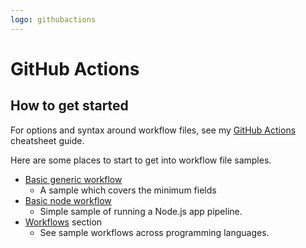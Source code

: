 ```yaml
---
logo: githubactions
---
```

# GitHub Actions


## How to get started

For options and syntax around workflow files, see my [GitHub Actions](https://michaelcurrin.github.io/dev-cheatsheets/cheatsheets/ci-cd/github-actions/) cheatsheet guide.

Here are some places to start to get into workflow file samples.

- [Basic generic workflow](workflows/basic.md)
    - A sample which covers the minimum fields
- [Basic node workflow](workflows/node/basic.md)
    - Simple sample of running a Node.js app pipeline.
- [Workflows](workflows/) section
    - See sample workflows across programming languages.
